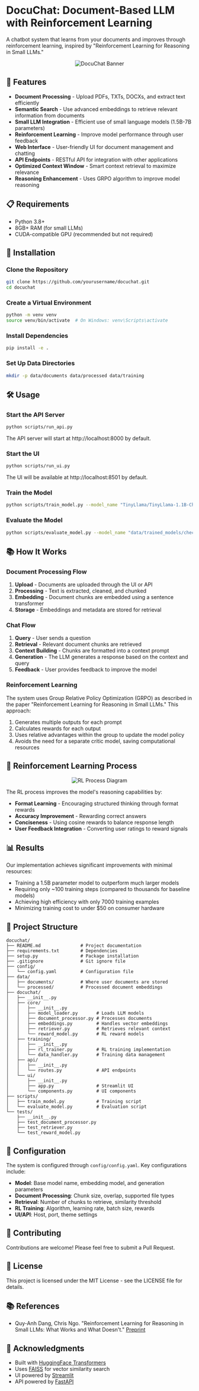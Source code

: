 # DocuChat: Document-Based LLM with Reinforcement Learning

A chatbot system that learns from your documents and improves through reinforcement learning, inspired by "Reinforcement Learning for Reasoning in Small LLMs."

<p align="center">
  <img src="https://via.placeholder.com/800x400?text=DocuChat+Banner" alt="DocuChat Banner">
</p>

## 🌟 Features

- **Document Processing** - Upload PDFs, TXTs, DOCXs, and extract text efficiently
- **Semantic Search** - Use advanced embeddings to retrieve relevant information from documents
- **Small LLM Integration** - Efficient use of small language models (1.5B-7B parameters)
- **Reinforcement Learning** - Improve model performance through user feedback
- **Web Interface** - User-friendly UI for document management and chatting
- **API Endpoints** - RESTful API for integration with other applications
- **Optimized Context Window** - Smart context retrieval to maximize relevance
- **Reasoning Enhancement** - Uses GRPO algorithm to improve model reasoning

## 📋 Requirements

- Python 3.8+
- 8GB+ RAM (for small LLMs)
- CUDA-compatible GPU (recommended but not required)

## 🚀 Installation

### Clone the Repository

```bash
git clone https://github.com/yourusername/docuchat.git
cd docuchat
```

### Create a Virtual Environment

```bash
python -m venv venv
source venv/bin/activate  # On Windows: venv\Scripts\activate
```

### Install Dependencies

```bash
pip install -e .
```

### Set Up Data Directories

```bash
mkdir -p data/documents data/processed data/training
```

## 🛠️ Usage

### Start the API Server

```bash
python scripts/run_api.py
```

The API server will start at http://localhost:8000 by default.

### Start the UI

```bash
python scripts/run_ui.py
```

The UI will be available at http://localhost:8501 by default.

### Train the Model

```bash
python scripts/train_model.py --model_name "TinyLlama/TinyLlama-1.1B-Chat-v1.0" --steps 100
```

### Evaluate the Model

```bash
python scripts/evaluate_model.py --model_name "data/trained_models/checkpoint-100" --test_set "data/training/eval_data.json"
```

## 📚 How It Works

### Document Processing Flow

1. **Upload** - Documents are uploaded through the UI or API
2. **Processing** - Text is extracted, cleaned, and chunked
3. **Embedding** - Document chunks are embedded using a sentence transformer
4. **Storage** - Embeddings and metadata are stored for retrieval

### Chat Flow

1. **Query** - User sends a question
2. **Retrieval** - Relevant document chunks are retrieved
3. **Context Building** - Chunks are formatted into a context prompt
4. **Generation** - The LLM generates a response based on the context and query
5. **Feedback** - User provides feedback to improve the model

### Reinforcement Learning

The system uses Group Relative Policy Optimization (GRPO) as described in the paper "Reinforcement Learning for Reasoning in Small LLMs." This approach:

1. Generates multiple outputs for each prompt
2. Calculates rewards for each output
3. Uses relative advantages within the group to update the model policy
4. Avoids the need for a separate critic model, saving computational resources

## 🔄 Reinforcement Learning Process

<p align="center">
  <img src="https://via.placeholder.com/600x300?text=RL+Process+Diagram" alt="RL Process Diagram">
</p>

The RL process improves the model's reasoning capabilities by:

- **Format Learning** - Encouraging structured thinking through format rewards
- **Accuracy Improvement** - Rewarding correct answers
- **Conciseness** - Using cosine rewards to balance response length
- **User Feedback Integration** - Converting user ratings to reward signals

## 📊 Results

Our implementation achieves significant improvements with minimal resources:

- Training a 1.5B parameter model to outperform much larger models
- Requiring only ~100 training steps (compared to thousands for baseline models)
- Achieving high efficiency with only 7000 training examples
- Minimizing training cost to under $50 on consumer hardware

## 🧩 Project Structure

```
docuchat/
├── README.md               # Project documentation
├── requirements.txt        # Dependencies
├── setup.py                # Package installation
├── .gitignore              # Git ignore file
├── config/
│   └── config.yaml         # Configuration file
├── data/
│   ├── documents/          # Where user documents are stored
│   └── processed/          # Processed document embeddings
├── docuchat/
│   ├── __init__.py
│   ├── core/
│   │   ├── __init__.py
│   │   ├── model_loader.py       # Loads LLM models
│   │   ├── document_processor.py # Processes documents
│   │   ├── embeddings.py         # Handles vector embeddings
│   │   ├── retriever.py          # Retrieves relevant context
│   │   └── reward_model.py       # RL reward models
│   ├── training/
│   │   ├── __init__.py
│   │   ├── rl_trainer.py         # RL training implementation
│   │   └── data_handler.py       # Training data management
│   ├── api/
│   │   ├── __init__.py
│   │   └── routes.py             # API endpoints
│   └── ui/
│       ├── __init__.py
│       ├── app.py                # Streamlit UI
│       └── components.py         # UI components
├── scripts/
│   ├── train_model.py            # Training script
│   └── evaluate_model.py         # Evaluation script
└── tests/
    ├── __init__.py
    ├── test_document_processor.py
    ├── test_retriever.py
    └── test_reward_model.py
```

## 🔧 Configuration

The system is configured through `config/config.yaml`. Key configurations include:

- **Model**: Base model name, embedding model, and generation parameters
- **Document Processing**: Chunk size, overlap, supported file types
- **Retrieval**: Number of chunks to retrieve, similarity threshold
- **RL Training**: Algorithm, learning rate, batch size, rewards
- **UI/API**: Host, port, theme settings

## 🤝 Contributing

Contributions are welcome! Please feel free to submit a Pull Request.

## 📝 License

This project is licensed under the MIT License - see the LICENSE file for details.

## 📚 References

- Quy-Anh Dang, Chris Ngo. "Reinforcement Learning for Reasoning in Small LLMs: What Works and What Doesn't." [Preprint](https://arxiv.org/abs/2503.16219)

## 🙏 Acknowledgments

- Built with [HuggingFace Transformers](https://huggingface.co/docs/transformers/index)
- Uses [FAISS](https://github.com/facebookresearch/faiss) for vector similarity search
- UI powered by [Streamlit](https://streamlit.io/)
- API powered by [FastAPI](https://fastapi.tiangolo.com/)
